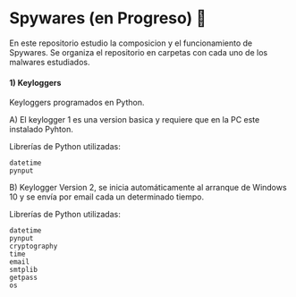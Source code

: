 # Spywares (en Progreso) 🔭
En este repositorio estudio la composicion y el funcionamiento de Spywares.
Se organiza el repositorio en carpetas con cada uno de los malwares estudiados.


#### 1) Keyloggers
Keyloggers programados en Python. 

A) El keylogger 1 es una version basica y requiere que en la PC este instalado Pyhton. 

Librerías de Python utilizadas:

    datetime
    pynput

B) Keylogger Version 2, se inicia automáticamente al arranque de Windows 10 y se envía 
por email cada un determinado tiempo.

Librerías de Python utilizadas:

    datetime
    pynput
    cryptography 
    time
    email
    smtplib
    getpass
    os
